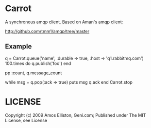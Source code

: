 # Carrot

A synchronous amqp client. Based on Aman's amqp client:

http://github.com/tmm1/amqp/tree/master

## Example 

   q = Carrot.queue('name', :durable => true, :host => 'q1.rabbitmq.com')
   100.times do
     q.publish('foo')
   end
   
   pp :count, q.message_count
   
   while msg = q.pop(:ack => true)
     puts msg
     q.ack
   end
   Carrot.stop

# LICENSE

Copyright (c) 2009 Amos Elliston, Geni.com; Published under The MIT License, see License
